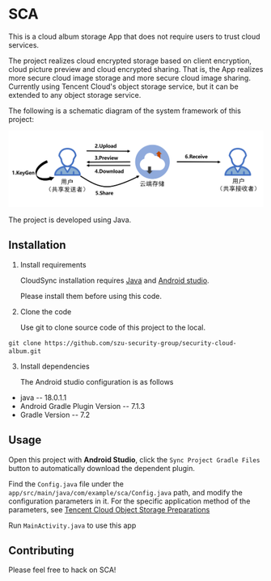 # SCA

This is a cloud album storage App that does not require users to trust cloud services.

The project realizes cloud encrypted storage based on client encryption, cloud picture preview and cloud encrypted sharing. That is, the App realizes more secure cloud image storage and more secure cloud image sharing. Currently using Tencent Cloud's object storage service, but it can be extended to any object storage service. 

The following is a schematic diagram of the system framework of this project:

![System Architecture](system_architecture.PNG)

The project is developed using Java.

## Installation

1. Install requirements

   CloudSync installation requires [Java](https://www.java.com/en/download/) and [Android studio](https://developer.android.com/studio).

   Please install them before using this code.

2. Clone the code

   Use git to clone source code of this project to the local.

```
git clone https://github.com/szu-security-group/security-cloud-album.git
```

3. Install dependencies

   The Android studio configuration is as follows

  - java -- 18.0.1.1
  - Android Gradle Plugin Version -- 7.1.3
  - Gradle Version -- 7.2

## Usage

Open this project with **Android Studio**, click the `Sync Project Gradle Files` button to automatically download the dependent plugin.

Find the `Config.java` file under the `app/src/main/java/com/example/sca/Config.java` path, and modify the configuration parameters in it. For the specific application method of the parameters, see [Tencent Cloud Object Storage Preparations ](https://cloud.tencent.com/document/product/436/56390)

Run `MainActivity.java` to use this app

## Contributing

Please feel free to hack on SCA!




